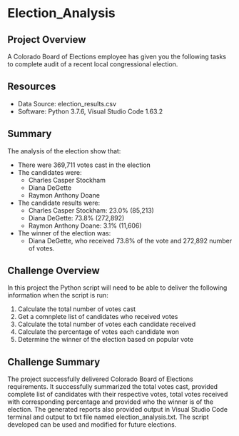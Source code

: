 # Election_Analysis

## Project Overview 
A Colorado Board of Elections employee has given you the following tasks to complete audit of a recent local congressional election.

## Resources
- Data Source: election_results.csv
- Software: Python 3.7.6, Visual Studio Code 1.63.2

## Summary
The analysis of the election show that:
- There were 369,711 votes cast in the election
- The candidates were:
    - Charles Casper Stockham
    - Diana DeGette
    - Raymon Anthony Doane
- The candidate results were:
    - Charles Casper Stockham: 23.0% (85,213)
    - Diana DeGette: 73.8% (272,892)
    - Raymon Anthony Doane: 3.1% (11,606)
- The winner of the election was:
    - Diana DeGette, who received 73.8% of the vote and 272,892 number of votes.

## Challenge Overview
In this project the Python script will need to be able to deliver the following information when the script is run:
1. Calculate the total number of votes cast
2. Get a comnplete list of candidates who received votes
3. Calculate the total number of votes each candidate received
4. Calculate the percentage of votes each candidate won
5. Determine the winner of the election based on popular vote

## Challenge Summary
The project successfully delivered Colorado Board of Elections requirements. It successfully summarized the total votes cast, provided complete list of candidates with their respective votes, total votes received with corresponding percentage and provided who the winner is of the election. The generated reports also provided output in Visual Studio Code terminal and output to txt file named election_analysis.txt.
The script developed can be used and modified for future elections.  
